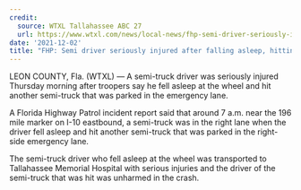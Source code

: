 ```yaml
---
credit:
  source: WTXL Tallahassee ABC 27
  url: https://www.wtxl.com/news/local-news/fhp-semi-driver-seriously-injured-after-falling-asleep-hitting-car-on-i-10
date: '2021-12-02'
title: "FHP: Semi driver seriously injured after falling asleep, hitting parked semi on I-10"
---
```

LEON COUNTY, Fla. (WTXL) — A semi-truck driver was seriously injured Thursday morning after troopers say he fell asleep at the wheel and hit another semi-truck that was parked in the emergency lane.

A Florida Highway Patrol incident report said that around 7 a.m. near the 196 mile marker on I-10 eastbound, a semi-truck was in the right lane when the driver fell asleep and hit another semi-truck that was parked in the right-side emergency lane.

The semi-truck driver who fell asleep at the wheel was transported to Tallahassee Memorial Hospital with serious injuries and the driver of the semi-truck that was hit was unharmed in the crash.

